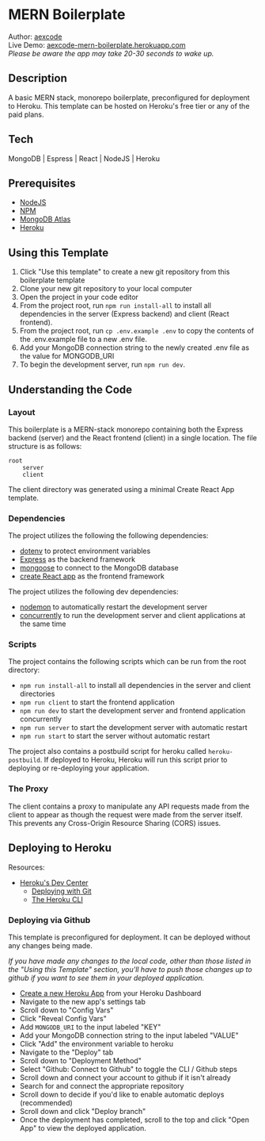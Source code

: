 # MERN Boilerplate
Author: [aexcode](https://aexcode.com) \
Live Demo: [aexcode-mern-boilerplate.herokuapp.com](https://aexcode-mern-boilerplate.herokuapp.com) \
*Please be aware the app may take 20-30 seconds to wake up.*

## Description
A basic MERN stack, monorepo boilerplate, preconfigured for deployment to Heroku. This template can be hosted on Heroku's free tier or any of the paid plans. 

## Tech
MongoDB | Espress | React | NodeJS | Heroku

## Prerequisites
- [NodeJS](https://nodejs.org/en)
- [NPM](https://www.npmjs.com)
- [MongoDB Atlas](https://www.mongodb.com/atlas/database)
- [Heroku](https://www.heroku.com)

## Using this Template
1. Click "Use this template" to create a new git repository from this boilerplate template
1. Clone your new git repository to your local computer
1. Open the project in your code editor
1. From the project root, run `npm run install-all` to install all dependencies in the server (Express backend) and client (React frontend).
1. From the project root, run `cp .env.example .env` to copy the contents of the .env.example file to a new .env file. 
1. Add your MongoDB connection string to the newly created .env file as the value for MONGODB_URI
1. To begin the development server, run `npm run dev`.

## Understanding the Code
### Layout
This boilerplate is a MERN-stack monorepo containing both the Express backend (server) and the React frontend (client) in a single location. The file structure is as follows:
```
root
	server
	client
```

The client directory was generated using a minimal Create React App template.

### Dependencies
The project utilizes the following the following dependencies:
- [dotenv](https://www.npmjs.com/package/dotenv) to protect environment variables
- [Express](https://www.npmjs.com/package/Express) as the backend framework
- [mongoose](https://www.npmjs.com/package/mongoose) to connect to the MongoDB database
- [create React app](https://create-React-app.dev) as the frontend framework

The project utilizes the following dev dependencies:
- [nodemon](https://www.npmjs.com/package/nodemon) to automatically restart the development server
- [concurrently](https://www.npmjs.com/package/concurrently) to run the development server and client applications at the same time

### Scripts
The project contains the following scripts which can be run from the root directory:
- `npm run install-all` to install all dependencies in the server and client directories
- `npm run client` to start the frontend application
- `npm run dev` to start the development server and frontend application concurrently
- `npm run server` to start the development server with automatic restart
- `npm run start` to start the server without automatic restart

The project also contains a postbuild script for heroku called `heroku-postbuild`. If deployed to Heroku, Heroku will run this script prior to deploying or re-deploying your application.

### The Proxy
The client contains a proxy to manipulate any API requests made from the client to appear as though the request were made from the server itself. This prevents any Cross-Origin Resource Sharing (CORS) issues.

## Deploying to Heroku
Resources:
- [Heroku's Dev Center](https://devcenter.heroku.com)
	- [Deploying with Git](https://devcenter.heroku.com/articles/git)
	- [The Heroku CLI](https://devcenter.heroku.com/articles/heroku-cli)

### Deploying via Github
This template is preconfigured for deployment. It can be deployed without any changes being made. 

*If you have made any changes to the local code, other than those listed in the "Using this Template" section, you'll have to push those changes up to github if you want to see them in your deployed application.*

- [Create a new Heroku App](https://dashboard.heroku.com/new-app) from your Heroku Dashboard
- Navigate to the new app's settings tab
- Scroll down to "Config Vars"
- Click "Reveal Config Vars"
- Add `MONGODB_URI` to the input labeled "KEY"
- Add your MongoDB connection string to the input labeled "VALUE" 
- Click "Add" the environment variable to heroku
- Navigate to the "Deploy" tab
- Scroll down to "Deployment Method"
- Select "Github: Connect to Github" to toggle the CLI / Github steps
- Scroll down and connect your account to github if it isn't already
- Search for and connect the appropriate repository
- Scroll down to decide if you'd like to enable automatic deploys (recommended)
- Scroll down and click "Deploy branch"
- Once the deployment has completed, scroll to the top and click "Open App" to view the deployed application. 